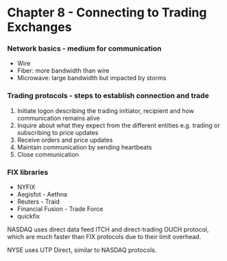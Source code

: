 # Chapter 8 - Connecting to Trading Exchanges

### Network basics - medium for communication
- Wire
- Fiber: more bandwidth than wire
- Microwave: large bandwidth but impacted by storms

### Trading protocols - steps to establish connection and trade
1) Initiate logon describing the trading initiator, recipient and how communication remains alive
2) Inquire about what they expect from the different entities e.g. trading or subscribing to price updates
3) Receive orders and price updates
4) Maintain communication by sending heartbeats
5) Close communication

### FIX libraries
- NYFIX
- Aegisfot - Aethna
- Reuters - Traid
- Financial Fusion - Trade Force
- quickfix

NASDAQ uses direct data feed ITCH and direct-trading OUCH protocol,
which are much faster than FIX protocols due to their limit overhead.

NYSE uses UTP Direct, similar to NASDAQ protocols.


